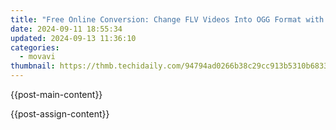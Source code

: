 ```yaml
---
title: "Free Online Conversion: Change FLV Videos Into OGG Format with Movavi"
date: 2024-09-11 18:55:34
updated: 2024-09-13 11:36:10
categories:
  - movavi
thumbnail: https://thmb.techidaily.com/94794ad0266b38c29cc913b5310b6833aba7a42cc29cc084bb2db9c76fd1be31.jpg
---
```


{{post-main-content}}

<ins class="adsbygoogle"
     style="display:block"
     data-ad-format="autorelaxed"
     data-ad-client="ca-pub-7571918770474297"
     data-ad-slot="1223367746"></ins>

{{post-assign-content}}

<ins class="adsbygoogle"
     style="display:block"
     data-ad-client="ca-pub-7571918770474297"
     data-ad-slot="8358498916"
     data-ad-format="auto"
     data-full-width-responsive="true"></ins>

